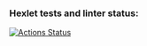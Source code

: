 ### Hexlet tests and linter status:
[![Actions Status](https://github.com/nick-stepanyan/frontend-project-11/workflows/hexlet-check/badge.svg)](https://github.com/nick-stepanyan/frontend-project-11/actions)
